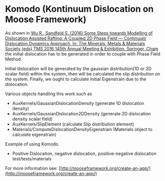 Komodo (Kontinuum Dislocation on Moose Framework)
=====

As shown in [Wu R., Sandfeld S. (2016) Some Steps towards Modelling of Dislocation Assisted Rafting: A Coupled 2D Phase Field — Continuum Dislocation Dynamics Approach. In: The Minerals, Metals & Materials Society (eds) TMS 2016 145th Annual Meeting & Exhibition. Springer, Cham](https://link.springer.com/chapter/10.1007/978-3-319-48254-5_77#citeas) the initial dislocation has to be generated in order to couple with Phase Field Method.

Initial dislocation will be generated by the gaussian distribution(1D or 2D scalar field) within the system, then will be calculated the slip distribution on the system. Finally, we ought to calculate initial Eigenstrain due to the dislocation.

Various objects handling this work such as
  - AuxKernels/GaussianDislocationDensity (generate 1D dislocation density)
  - AuxKernels/GaussianDislocation2DDensity (generate 2D dislocation density scalar field)
  - AuxKernels/SlipElement (calculate Slip distribution element)
  - Materials/ComputeDislocationDensityEigenstrain (Materials object to calculate eigenstrain)

Example of using Komodo
  - Positive Dislocation, negative dislocation, positive-negative dislocation test/tests/materials

For more information see: [http://mooseframework.org/create-an-app/](http://mooseframework.org/create-an-app/)
